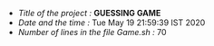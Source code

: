 - *Title of the project :* **GUESSING GAME** 
- *Date and the time :* 
Tue May 19 21:59:39 IST 2020
- *Number of lines in the file Game.sh :* 
70
